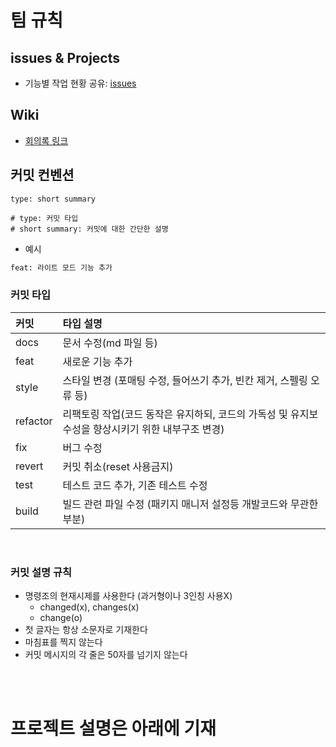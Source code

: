 # 팀 규칙

## issues & Projects

- 기능별 작업 현황 공유: [issues](https://github.com/9ivot/triplus/issues)


## Wiki

- [회의록 링크](https://github.com/9ivot/triplus/wiki)


## 커밋 컨벤션

```plain text
type: short summary   

# type: 커밋 타입
# short summary: 커밋에 대한 간단한 설명
```

- 예시
```bash
feat: 라이트 모드 기능 추가
```

### 커밋 타입

|커밋|타입 설명|
|:--|:--|
|docs|문서 수정(md 파일 등)|
|feat|새로운 기능 추가|
|style|스타일 변경 (포매팅 수정, 들어쓰기 추가, 빈칸 제거, 스펠링 오류 등)|
|refactor|리팩토링 작업(코드 동작은 유지하되, 코드의 가독성 및 유지보수성을 향상시키기 위한 내부구조 변경)|
|fix|버그 수정|
|revert|커밋 취소(reset 사용금지)|
|test|테스트 코드 추가, 기존 테스트 수정|
|build|빌드 관련 파일 수정 (패키지 매니저 설정등 개발코드와 무관한 부분)|

<br>

### 커밋 설명 규칙

- 명령조의 현재시제를 사용한다 (과거형이나 3인칭 사용X)
  - changed(x), changes(x)
  - change(o)
- 첫 글자는 항상 소문자로 기재한다
- 마침표를 찍지 않는다
- 커밋 메시지의 각 줄은 50자를 넘기지 않는다


<br><br>

# 프로젝트 설명은 아래에 기재

